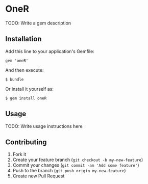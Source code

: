 # OneR

TODO: Write a gem description

## Installation

Add this line to your application's Gemfile:

    gem 'oneR'

And then execute:

    $ bundle

Or install it yourself as:

    $ gem install oneR

## Usage

TODO: Write usage instructions here

## Contributing

1. Fork it
2. Create your feature branch (`git checkout -b my-new-feature`)
3. Commit your changes (`git commit -am 'Add some feature'`)
4. Push to the branch (`git push origin my-new-feature`)
5. Create new Pull Request
